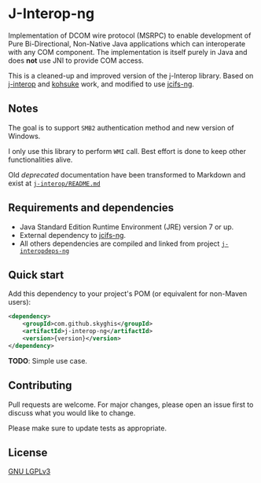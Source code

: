# J-Interop-ng

Implementation of DCOM wire protocol (MSRPC) to enable development of Pure Bi-Directional, Non-Native Java applications which can interoperate with any COM component.
The implementation is itself purely in Java and does **not** use JNI to provide COM access.

This is a cleaned-up and improved version of the j-Interop library.
Based on [j-interop]([https://sourceforge.net/projects/j-interop/) and [kohsuke](https://github.com/kohsuke/j-interop) work, and modified to use [jcifs-ng](https://github.com/AgNO3/jcifs-ng).

## Notes

The goal is to support `SMB2` authentication method and new version of Windows.

I only use this library to perform `WMI` call. Best effort is done to keep other functionalities alive.

Old _deprecated_ documentation have been transformed to Markdown and exist at [`j-interop/README.md`](j-interop/README.md)

## Requirements and dependencies

- Java Standard Edition Runtime Environment (JRE) version 7 or up.
- External dependency to [jcifs-ng](https://github.com/AgNO3/jcifs-ng).
- All others dependencies are compiled and linked from project [`j-interopdeps-ng`](j-interopdeps)

## Quick start

Add this dependency to your project's POM (or equivalent for non-Maven users):

```xml
<dependency>
    <groupId>com.github.skyghis</groupId>
    <artifactId>j-interop-ng</artifactId>
    <version>{version}</version>
</dependency>
```

**TODO**: Simple use case.

## Contributing

Pull requests are welcome. For major changes, please open an issue first to discuss what you would like to change.

Please make sure to update tests as appropriate.

## License

[GNU LGPLv3](https://choosealicense.com/licenses/lgpl-3.0/)
